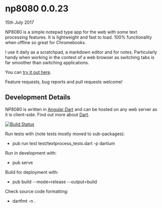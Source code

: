 # np8080 0.0.23
15th July 2017

NP8080 is a simple notepad type app for the web with some text processing features.
It is lightweight and fast to load. 100% functionality when offline so great for Chromebooks.
 
I use it daily as a scratchpad, a markdown editor and for notes. Particularly handy when working in the context of a web browser
as switching tabs is far smoother than switching applications.

You can [try it out here](https://daftspaniel.github.io/demos/np8080/). 

Feature requests, bug reports and pull requests welcome!

## Development Details

NP8080 is written in [Angular Dart](https://webdev.dartlang.org/angular/) and can be
hosted on any web server as it is client-side. Find out more about [Dart](https://www.dartlang.org/). 

[![Build Status](https://travis-ci.org/daftspaniel/np8080.svg?branch=master)](https://travis-ci.org/daftspaniel/np8080)

Run tests with (note tests mostly moved to sub-packages):
+ pub run test test/textprocess_tests.dart -p dartium


Run in development with:
+ pub serve

Build for deployment with:
+ pub build --mode=release --output=build

Check source code formatting:
+ dartfmt -n .
